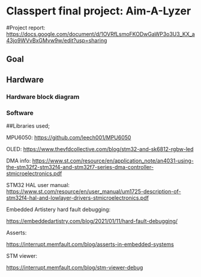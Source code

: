 # Classpert final project: Aim-A-Lyzer

#Project report:
https://docs.google.com/document/d/1OVRfLsmoFKODwGaWP3o3U3_KX_a43jo9WVvBxGMvw9w/edit?usp=sharing


## Goal


## Hardware


### Hardware block diagram


### Software

##Libraries used;

MPU6050:
https://github.com/leech001/MPU6050

OLED:
https://www.thevfdcollective.com/blog/stm32-and-sk6812-rgbw-led


DMA info:
https://www.st.com/resource/en/application_note/an4031-using-the-stm32f2-stm32f4-and-stm32f7-series-dma-controller-stmicroelectronics.pdf

STM32 HAL user manual:
https://www.st.com/resource/en/user_manual/um1725-description-of-stm32f4-hal-and-lowlayer-drivers-stmicroelectronics.pdf

Embedded Artistery hard fault debugging:

https://embeddedartistry.com/blog/2021/01/11/hard-fault-debugging/

Asserts:

https://interrupt.memfault.com/blog/asserts-in-embedded-systems

STM viewer:

https://interrupt.memfault.com/blog/stm-viewer-debug



